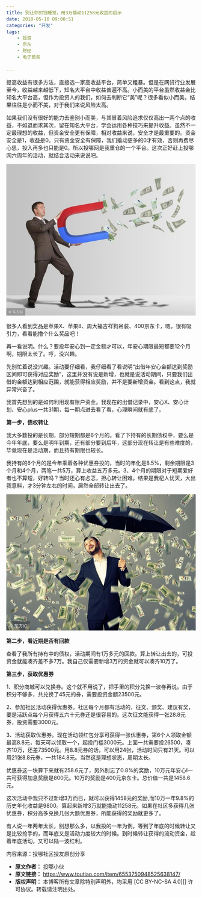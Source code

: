 ```yaml
---
title: 别让你的钱睡觉，用3万撬动11258元收益的启示
date: 2018-05-10 09:00:51
categories: "开发"
tags:
	- 投资
	- 京东
	- 财经
	- 电子商务

---
```


提高收益有很多方法，直接选一家高收益平台，简单又粗暴。但是在网贷行业发展至今，收益越来越低下，知名大平台中收益普遍不高。小而美的平台虽然收益会比知名大平台高，但作为投资人的我们，如何去判断它“美”呢？很多看似小而美，结果往往是小而不美，对于我们来说风险太高。

如果我们没有很好的能力去鉴别小而美，与其冒着风险追求仅仅高出一两个点的收益，不如退而求其次，留在知名大平台，学会运用各种技巧来提升收益。虽然不一定最理想的收益，但资金安全更有保障，相对收益来说，安全才是最重要的。资金安全是1，收益是0。只有资金安全有保障，我们撬动更多的0才有效，否则再费尽心思，投入再多也只能是0。所以投哪网是我重仓的一个平台。这次正好赶上投哪网六周年的活动，就结合活动来说说吧。

![别让你的钱睡觉，用3万撬动11258元收益的启示][3_11258]

很多人看到奖品是苹果X、苹果8、周大福吉祥狗吊装、400京东卡，嗯，很有吸引力，看看能撸个什么奖品吧！

再一看说明。什么？要投年安心到一定金额才可以，年安心期限最短都要12个月啊，期限太长了。哼，没兴趣。

先别忙着说没兴趣。活动要仔细看，我仔细看了看说明“出借年安心金额达到奖励区间即可获得对应奖励”，这里并没有说是新增，也就是说活动期间，只要我们出借的金额达到相应范围，就能获得相应奖励，并不是要新增资金。看到这点，我就异常兴奋了。

我首先想到的是如何利用现有账户资金。我现在的出借记录中，安心X、安心计划、安心plus一共31期，每一期点进去看了看，心理瞬间就有底了。

**第一步，债权转让**

我大多数投的是长期，部分短期都是6个月的。看了下持有的长期债权中，要么是今年年底，要么是明年到期，还有部分要到后年，这部分现在转让是有些难度的，毕竟现在是活动期，而且持有期限也较长。

我持有的6个月的是今年乘着各种优惠券投的，当时的年化是8.5%，剩余期限是3个月和4个月，两笔一共5万，算上收益五万多元。3、4个月的期限对于短期爱好者也不算短，好转吗？当时还心有忐忑，担心转让困难。结果是我杞人忧天，大出我意料，才3分钟左右的时间，居然全部转让出去了。

![别让你的钱睡觉，用3万撬动11258元收益的启示][3_11258 1]

**第二步，看近期是否有回款**

查看了我所有持有中的债权，活动期间有1万多元的回款。算上转让出去的，可投资金就能凑齐差不多7万。我自己仅需要新增3万的资金就可以凑齐10万了。

**第三步，获取优惠券**

1、积分商城可以兑换券。这个就不用说了，把手里的积分兑换一波券再说。由于积分不够多，共兑换了45元的券，需要投资金额23500元。

2、参加社区活动获得优惠券。社区每个月都有活动的，征文、颁奖、建议有奖，要是活跃点每个月获得五六十元券还是很容易的。这次征文能获得一张28.8元券，投资需要3000元。

3、活动获取优惠券。现在活动领红包分享可获得一张优惠券，第6个人领取金额最高8.8元，每天可以领取一个，起投门槛3000元。上面一共需要投26500，凑齐10万，还差73500元。用8.8元券的话，可以用24张，活动时间只有21天。可以用21张8.8元券，一共184.8元。当然这是理想状态，周期太长。

优惠券这一块算下来就有258.6元了，另外别忘了0.8%的奖励，10万元年安心I一共可获得加息奖励是800元。10万的奖励是400元京东卡。总价值一共是1458.6元。

这次活动中我只不过新增3万而已，就可以获得1458元的奖励,而10万一年9.8%的历史年化收益是9800。算起来新增3万就能撬动11258元。如果在社区多获得几张优惠券，积分高多兑换几张大额优惠券，所能获得的奖励就更多了。

有人说一年两年太长，别想那么多，以我投的一年为例，等到了年底的时候转让又是比较抢手的，而年底又是活动力度较大的时候。到时候转让获得的流动资金，趁着年底活动，又可以陆一波红利。

内容来源：投哪社区投友原创分享



[3_11258]: static/resources/crawler/RVQM-YFVQ-26BZ.jpg
[3_11258 1]: static/resources/crawler/JA6N-AAJY-NAU3.jpg
 *  **原文作者：** 投哪小伙
 *  **原文链接：** https://www.toutiao.com/item/6553750948525638147/
 *  **版权声明：** 本博客所有文章除特别声明外，均采用 [CC BY-NC-SA 4.0][] 许可协议。转载请注明出处。

